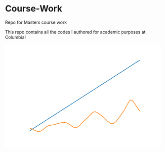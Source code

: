 # Course-Work
Repo for Masters course work 

This repo contains all the codes I authored for academic purposes at Columbia!


![alt-text](https://github.com/pavan-kamath/Course-Work/blob/main/Evolutionary%20Computation%20and%20Design%20Automation/Symbolic%20Regression%20(Genetic%20Programming)/GP_in_action.gif)
